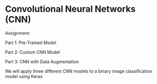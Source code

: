 # Convolutional Neural Networks (CNN)

Assignment:

Part 1: Pre-Trained Model

Part 2: Custom CNN Model

Part 3: CNN with Data Augmentation

We will apply three different CNN models to a binary image classification model using Keras
